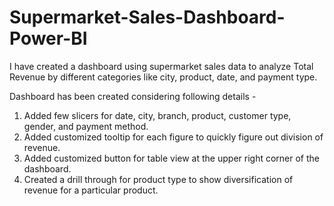 # Supermarket-Sales-Dashboard-Power-BI
I have created a dashboard using supermarket sales data to analyze Total Revenue by different categories like city, product, date, and payment type.

Dashboard has been created considering following details -

1. Added few slicers for date, city, branch, product, customer type, gender, and payment method.
2. Added customized tooltip for each figure to quickly figure out division of revenue.
3. Added customized button for table view at the upper right corner of the dashboard.
4. Created a drill through for product type to show diversification of revenue for a particular product.
